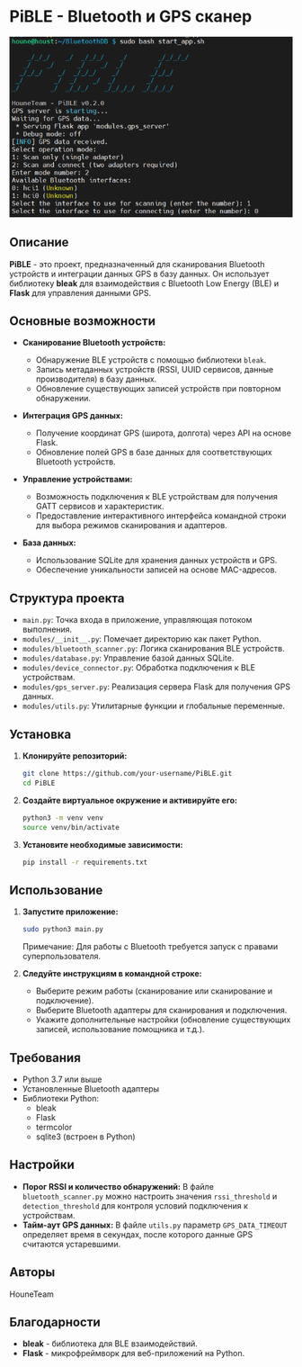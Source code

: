 # PiBLE - Bluetooth и GPS сканер

![PiBLE Logo](image.png)

## Описание

**PiBLE** - это проект, предназначенный для сканирования Bluetooth устройств и интеграции данных GPS в базу данных. Он использует библиотеку **bleak** для взаимодействия с Bluetooth Low Energy (BLE) и **Flask** для управления данными GPS.

## Основные возможности

- **Сканирование Bluetooth устройств:**
  - Обнаружение BLE устройств с помощью библиотеки `bleak`.
  - Запись метаданных устройств (RSSI, UUID сервисов, данные производителя) в базу данных.
  - Обновление существующих записей устройств при повторном обнаружении.

- **Интеграция GPS данных:**
  - Получение координат GPS (широта, долгота) через API на основе Flask.
  - Обновление полей GPS в базе данных для соответствующих Bluetooth устройств.

- **Управление устройствами:**
  - Возможность подключения к BLE устройствам для получения GATT сервисов и характеристик.
  - Предоставление интерактивного интерфейса командной строки для выбора режимов сканирования и адаптеров.

- **База данных:**
  - Использование SQLite для хранения данных устройств и GPS.
  - Обеспечение уникальности записей на основе MAC-адресов.

## Структура проекта

- `main.py`: Точка входа в приложение, управляющая потоком выполнения.
- `modules/__init__.py`: Помечает директорию как пакет Python.
- `modules/bluetooth_scanner.py`: Логика сканирования BLE устройств.
- `modules/database.py`: Управление базой данных SQLite.
- `modules/device_connector.py`: Обработка подключения к BLE устройствам.
- `modules/gps_server.py`: Реализация сервера Flask для получения GPS данных.
- `modules/utils.py`: Утилитарные функции и глобальные переменные.

## Установка

1. **Клонируйте репозиторий:**

   ```bash
   git clone https://github.com/your-username/PiBLE.git
   cd PiBLE
   ```

2. **Создайте виртуальное окружение и активируйте его:**

   ```bash
   python3 -m venv venv
   source venv/bin/activate
   ```

3. **Установите необходимые зависимости:**

   ```bash
   pip install -r requirements.txt
   ```

## Использование

1. **Запустите приложение:**

   ```bash
   sudo python3 main.py
   ```

   Примечание: Для работы с Bluetooth требуется запуск с правами суперпользователя.

2. **Следуйте инструкциям в командной строке:**
   - Выберите режим работы (сканирование или сканирование и подключение).
   - Выберите Bluetooth адаптеры для сканирования и подключения.
   - Укажите дополнительные настройки (обновление существующих записей, использование помощника и т.д.).

## Требования

- Python 3.7 или выше
- Установленные Bluetooth адаптеры
- Библиотеки Python:
  - bleak
  - Flask
  - termcolor
  - sqlite3 (встроен в Python)

## Настройки

- **Порог RSSI и количество обнаружений:** В файле `bluetooth_scanner.py` можно настроить значения `rssi_threshold` и `detection_threshold` для контроля условий подключения к устройствам.
- **Тайм-аут GPS данных:** В файле `utils.py` параметр `GPS_DATA_TIMEOUT` определяет время в секундах, после которого данные GPS считаются устаревшими.

## Авторы

HouneTeam

## Благодарности

- **bleak** - библиотека для BLE взаимодействий.
- **Flask** - микрофреймворк для веб-приложений на Python.
